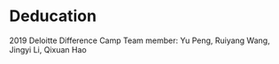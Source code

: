 # Deducation
2019 Deloitte Difference Camp
Team member: Yu Peng, Ruiyang Wang, Jingyi Li, Qixuan Hao
